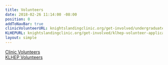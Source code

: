 ```yaml
---
title: Volunteers
date: 2018-02-26 11:14:00 -08:00
position: 0
addToNavBar: true
clinicVolunteerURL: knightslandingclinic.org/get-involved/undergraduate-volunteer-application.html
KLHEPURL: knightslandingclinic.org/get-involved/klhep-volunteer-application.html
layout: simple
---
```


<div class="row">

<div class="col-sm-3 offset-sm-3">
 <a href={{page.clinicVolunteerURL}}} class="btn btn-lg btn-block btn-success" target="_blank">Clinic Volunteers</a>
</div>

<div class="col-sm-3">
<a href={{page.KLHEPURL}}} class="btn btn-lg btn-block btn-primary" target="_blank">KLHEP Volunteers</a>
</div>

</div>